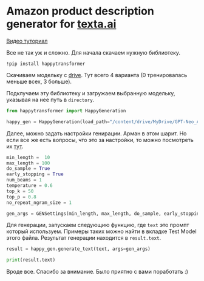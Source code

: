 # Amazon product description generator for [texta.ai](texta.ai)
[Видео туториал](https://www.youtube.com/watch?v=GzHJ3NUVtV4)

Все не так уж и сложно. Для начала скачаем нужную библиотеку.

```
!pip install happytransformer
```
Скачиваем модельку с [drive](https://drive.google.com/drive/folders/1a4SclxrGzdjrNlG4sUT3Wzpyn8qqxWLu?usp=sharing). Тут всего 4 варианта (0 тренировалась меньше всех, 3 больше).

Подклучаем эту библиотеку и загружаем выбранную модельку, указывая на нее путь в `directory`.

```python
from happytransformer import HappyGeneration

happy_gen = HappyGeneration(load_path="/content/drive/MyDrive/GPT-Neo_Amazon/3/")
```

Далее, можно задать настройки генирации. Арман в этом шарит. Но если все же есть вопросы, что это за настройки, то можно посмотреть их [тут](https://happytransformer.com/text-generation/settings/).
```python
min_length =  10
max_length = 100 
do_sample = True
early_stopping = True
num_beams = 1 
temperature = 0.6
top_k = 50
top_p = 0.8
no_repeat_ngram_size = 1

gen_args = GENSettings(min_length, max_length, do_sample, early_stopping, num_beams, temperature, top_k, no_repeat_ngram_size, top_p)

```

Для генерации, запускаем следующию функцию, где `text` это промпт который используем. Примеры таких можно найти в вкладке Test Model этого файла. Результат генерации находится в `result.text`.

```python
result = happy_gen.generate_text(text, args=gen_args)

print(result.text)
```

Вроде все. Спасибо за внимание. Было приятно с вами поработать :)
